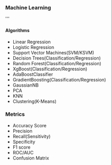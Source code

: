 ### Machine Learning
'''
#### Algorithms
* Linear Regression
* Logistic Regression
* Support Vector Machines(SVM/KSVM)
* Decision Trees(Classification/Regression)
* Random Forest(Classification/Regression)
* XgBoost(Classification/Regression)
* AdaBoostClassifier
* GradientBoosting(Classification/Regression)
* GaussianNB
* PCA
* KNN
* Clustering(K-Means)

### Metrics
* Accuracy Score
* Precision
* Recall(Sensitivity)
* Specificity
* F1 score
* ROC/AUC
* Confusion Matrix
